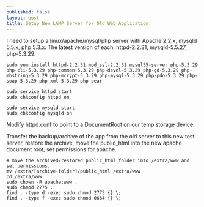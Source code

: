 ```yaml
---
published: false
layout: post
title: Setup New LAMP Server for Old Web Application
---
```

I need to setup a linux/apache/mysql/php server with Apache 2.2.x, mysqld 5.5.x, php 5.3.x. The latest version of each: httpd-2.2.31, mysqld-5.5.27, php-5.3.29. 

```
sudo yum install httpd-2.2.31 mod_ssl-2.2.31 mysql55-server php-5.3.29 php-cli-5.3.29 php-common-5.3.29 php-devel-5.3.29 php-gd-5.3.29 php-mbstring-5.3.29 php-mcrypt-5.3.29 php-mysql-5.3.29 php-pdo-5.3.29 php-soap-5.3.29 php-xml-5.3.29 php-pear

sudo service httpd start
sudo chkconfig httpd on

sudo service mysqld start
sudo chkconfig mysqld on
```

Modify httpd.conf to point to a DocumentRoot on our temp storage device.

Transfer the backup/archive of the app from the old server to this new test server, restore the archive, move the public_html into the new apache document root, set permissions for apache.

```
# move the archived/restored public_html folder into /extra/www and set permissions.
mv /extra/[archive-folder]/public_html /extra/www
cd /extra/www
sudo chown -R apache:www .
sudo chmod 2775 .
find . -type d -exec sudo chmod 2775 {} \;
find . -type f -exec sudo chmod 0664 {} \;
```

